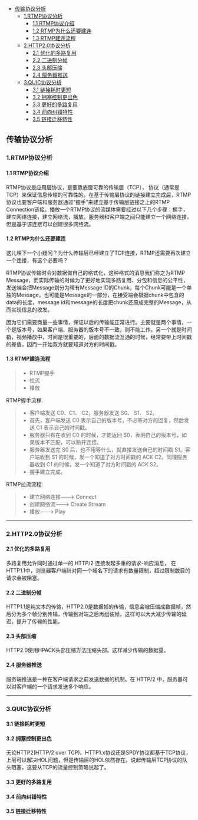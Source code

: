   - [传输协议分析](#传输协议分析)
    - [1.RTMP协议分析](#1rtmp协议分析)
      - [1.1 RTMP协议介绍](#11-rtmp协议介绍)
      - [1.2 RTMP为什么还要建连](#12-rtmp为什么还要建连)
      - [1.3 RTMP建连流程](#13-rtmp建连流程)
    - [2.HTTP2.0协议分析](#2http20协议分析)
      - [2.1 优化的多路复用](#21-优化的多路复用)
      - [2.2 二进制分帧](#22-二进制分帧)
      - [2.3 头部压缩](#23-头部压缩)
      - [2.4 服务器推送](#24-服务器推送)
    - [3.QUIC协议分析](#3quic协议分析)
      - [3.1 链接耗时更短](#31-链接耗时更短)
      - [3.2 拥塞控制更出色](#32-拥塞控制更出色)
      - [3.3 更好的多路复用](#33-更好的多路复用)
      - [3.4 前向纠错特性](#34-前向纠错特性)
      - [3.5 链接迁移特性](#35-链接迁移特性)

## 传输协议分析
### 1.RTMP协议分析
#### 1.1 RTMP协议介绍
RTMP协议是应用层协议，是要靠底层可靠的传输层（TCP），
协议（通常是TCP）来保证信息传输的可靠性的。在基于传输层协议的链接建立完成后，RTMP协议也要客户端和服务器通过“握手”来建立基于传输层链接之上的RTMP Connection链接。播放一个RTMP协议的流媒体需要经过以下几个步骤：握手，建立网络连接，建立网络流，播放。服务器和客户端之间只能建立一个网络连接，但是基于该连接可以创建很多网络流。
#### 1.2 RTMP为什么还要建连
这儿埋下一个小疑问？为什么传输层已经建立了TCP连接，RTMP还需要再次建立一个连接，有这个必要吗？

RTMP协议传输时会对数据做自己的格式化，这种格式的消息我们称之为RTMP Message，而实际传输的时候为了更好地实现多路复用、分包和信息的公平性，发送端会把Message划分为带有Message ID的Chunk，每个Chunk可能是一个单独的Message，也可能是Message的一部分，在接受端会根据chunk中包含的data的长度，message id和message的长度把chunk还原成完整的Message，从而实现信息的收发。

因为它们需要商量一些事情，保证以后的传输能正常进行。主要就是两个事情，一个是版本号，如果客户端、服务器的版本号不一致，则不能工作。另一个就是时间戳，视频播放中，时间是很重要的，后面的数据流互通的时候，经常要带上时间戳的差值，因而一开始双方就要知道对方的时间戳。


#### 1.3 RTMP建连流程
> * RTMP握手
> * 拉流
> * 播放

RTMP握手流程:
> * 客户端发送 C0、C1、 C2，服务器发送 S0、 S1、 S2。
> * 首先，客户端发送 C0 表示自己的版本号，不必等对方的回复，然后发送 C1 表示自己的时间戳。
> * 服务器只有在收到 C0 的时候，才能返回 S0，表明自己的版本号，如果版本不匹配，可以断开连接。
> * 服务器发送完 S0 后，也不用等什么，就直接发送自己的时间戳 S1。客户端收到 S1 的时候，发一个知道了对方时间戳的 ACK C2。同理服务器收到 C1 的时候，发一个知道了对方时间戳的 ACK S2。
> * 握手建立完成。

RTMP拉流流程:
> * 建立网络连接---> Connect
> * 创建网络流---> Create Stream
> * 播放---> Play

****

### 2.HTTP2.0协议分析
#### 2.1 优化的多路复用
多路复用允许同时通过单一的 HTTP/2 连接发起多重的请求-响应消息，
在HTTP1.1中，浏览器客户端针对同一个域名下的请求有数量限制，超过限制数目的请求会被阻塞。
#### 2.2 二进制分帧
HTTP1.1是纯文本的传输，HTTP2.0是数据帧的传输，信息会被压缩成数据帧，然后分为多个帧分别传输，传输到对端之后再组装帧，这样可以大大减少传输的延迟，提升了传输的性能。
#### 2.3 头部压缩
HTTP2.0使用HPACK头部压缩方法压缩头部。这样减少传输的数据量。
#### 2.4 服务器推送
服务端推送是一种在客户端请求之前发送数据的机制。在 HTTP/2 中，服务器可以对客户端的一个请求发送多个响应。

****

### 3.QUIC协议分析
#### 3.1 链接耗时更短
#### 3.2 拥塞控制更出色
无论HTTP2(HTTP/2 over TCP)、HTTP1.x协议还是SPDY协议都基于TCP协议，上层可以解决HOL问题，但是传输层的HOL依然存在。说起传输层TCP协议的队头阻塞，这要从TCP的流量控制策略说起了。
#### 3.3 更好的多路复用
#### 3.4 前向纠错特性
#### 3.5 链接迁移特性
